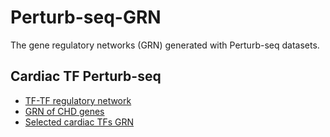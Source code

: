 # Perturb-seq-GRN
The gene regulatory networks (GRN) generated with Perturb-seq datasets.

## Cardiac TF Perturb-seq 
* [TF-TF regulatory network](https://hon-lab.github.io/Perturb-seq-GRN/TFPerturbseq_network.html)
* [GRN of CHD genes](https://hon-lab.github.io/Perturb-seq-GRN/CHD_genes_network.html)
* [Selected cardiac TFs GRN](https://hon-lab.github.io/Perturb-seq-GRN/CardiacTF_gene_regulatory_network.html)
